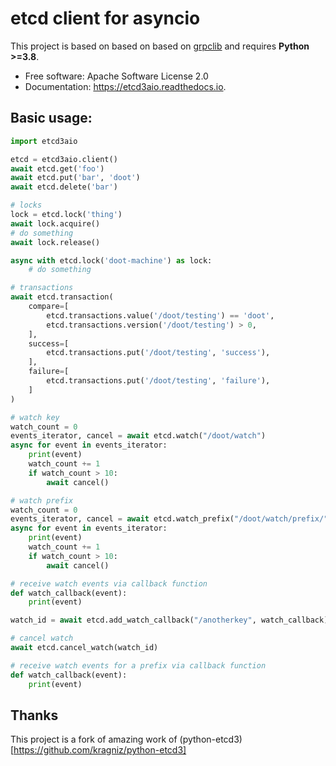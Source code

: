 # etcd client for asyncio

This project is based on based on based on [grpclib](https://github.com/vmagamedov/grpclib) and requires **Python >=3.8**.

* Free software: Apache Software License 2.0
* Documentation: https://etcd3aio.readthedocs.io.

## Basic usage:

```python
import etcd3aio

etcd = etcd3aio.client()
await etcd.get('foo')
await etcd.put('bar', 'doot')
await etcd.delete('bar')

# locks
lock = etcd.lock('thing')
await lock.acquire()
# do something
await lock.release()

async with etcd.lock('doot-machine') as lock:
    # do something

# transactions
await etcd.transaction(
    compare=[
        etcd.transactions.value('/doot/testing') == 'doot',
        etcd.transactions.version('/doot/testing') > 0,
    ],
    success=[
        etcd.transactions.put('/doot/testing', 'success'),
    ],
    failure=[
        etcd.transactions.put('/doot/testing', 'failure'),
    ]
)

# watch key
watch_count = 0
events_iterator, cancel = await etcd.watch("/doot/watch")
async for event in events_iterator:
    print(event)
    watch_count += 1
    if watch_count > 10:
        await cancel()

# watch prefix
watch_count = 0
events_iterator, cancel = await etcd.watch_prefix("/doot/watch/prefix/")
async for event in events_iterator:
    print(event)
    watch_count += 1
    if watch_count > 10:
        await cancel()

# receive watch events via callback function
def watch_callback(event):
    print(event)

watch_id = await etcd.add_watch_callback("/anotherkey", watch_callback)

# cancel watch
await etcd.cancel_watch(watch_id)

# receive watch events for a prefix via callback function
def watch_callback(event):
    print(event)
```

## Thanks

This project is a fork of amazing work of (python-etcd3)[https://github.com/kragniz/python-etcd3]
